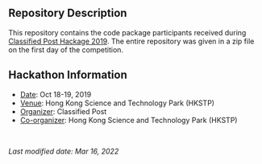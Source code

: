 ## Repository Description 

This repository contains the code package participants received during [Classified Post Hackage 2019](https://www.cpjobs.com/hk/article/the-classified-post-hackathon-highlighted-the-innovative-skills-the-young-generation). The entire repository was given in a zip file on the first day of the competition. 

## Hackathon Information

- <ins>Date</ins>: Oct 18-19, 2019
- <ins>Venue</ins>: Hong Kong Science and Technology Park (HKSTP)
- <ins>Organizer</ins>: Classified Post 
- <ins>Co-organizer</ins>: Hong Kong Science and Technology Park (HKSTP) 

<br />

*Last modified date: Mar 16, 2022*
